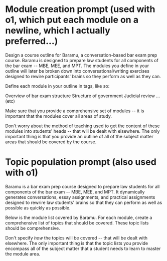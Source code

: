 # Module creation prompt (used with o1, which put each module on a newline, which I actually preferred...)

Design a course outline for Baramu, a conversation-based bar exam prep course. Baramu is designed to prepare law students for all components of the bar exam -- MBE, MEE, and MPT. The modules you define in your outline will later be broken down into conversational/writing exercises designed to rewire participants' brains so they perform as well as they can.

Define each module in your outline in <module> tags, like so:

<module>Overview of bar exam structure</module>
<module>Structure of government</module>
<module>Judicial review</module>
...(etc)

Make sure that you provide a comprehensive set of modules -- it is important that the modules cover all areas of study.

Don't worry about the method of teaching used to get the content of these modules into students' heads -- that will be dealt with elsewhere. The only important thing is that you provide an outline of all of the subject matter areas that should be covered by the course.

# Topic population prompt (also used with o1)

Baramu is a bar exam prep course designed to prepare law students for all components of the bar exam -- MBE, MEE, and MPT. It dynamically generates conversations, essay assignments, and practical assignments designed to rewrire law students' brains so that they can perform as well as possible as quickly as possible.

Below is the module list covered by Baramu. For each module, create a comprehensive list of topics that should be covered. These topic lists should be comprehensive.

Don't specify *how* the topics will be covered -- that will be dealt with elsewhere. The only important thing is that the topic lists you provide encompass all of the subject matter that a student needs to learn to master the module area.
